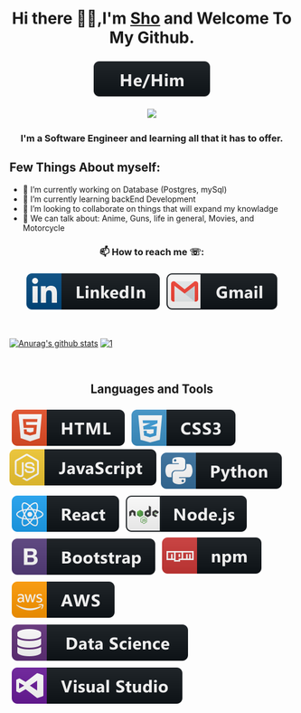 <h1 align="center"> Hi there 👋🏼,I'm <a href="shoel-uddin.github.io">Sho</a> and Welcome To My Github. </h1>
<p align="center"><tb><img src="svg/pronouns/hehim.svg" alt="he/him" style="vertical-align:top; margin:6px 4px"></tb></tr></p>

<p align="center"><tb><img  src="https://visitor-badge.glitch.me/badge?page_id=shoel-uddin.shoel-uddin"/></tb></p>

<h3 align="center">I'm a Software Engineer and learning all that it has to offer.</h3>

## Few Things About myself:

- 🔭 I’m currently working on Database (Postgres, mySql)
- 🌱 I’m currently learning backEnd Development 
- 👯 I’m looking to collaborate on things that will expand my knowladge
- 💬 We can talk about: Anime, Guns, life in general, Movies, and Motorcycle

<h3 align="center">📫 How to reach me ☏:</h3>
<p align="center">
<a href="https://www.linkedin.com/in/shoel-uddin/"><tb><img src="svg/social/linkedin.svg" alt="linkedin" style="vertical-align:top; margin:6px 4px"></tb></tr></a>
<a href ="mailto:shoel1989@gmail.com"><tb><img src="svg/social/gmail.svg" alt="" style="vertical-align:top; margin:6px 4px"></tb></tr></a> 
</p>

<br>

[![Anurag's github stats](https://github-readme-stats.vercel.app/api?username=shoel-uddin&hide=prs&count_private=true&show_icons=true&theme=onedark)](https://github.com/anuraghazra/github-readme-stats) [![1](https://github-readme-stats.vercel.app/api/top-langs/?username=shoel-uddin&layout=compact&langs_count=8&theme=onedark)](https://github.com/anuraghazra/github-readme-stats)

<br>

<h2 align="center"> Languages and Tools </h2>

<tr>
<tb><img src="./svg/dev/languages/html.svg" alt="html" style="vertical-align:top; margin:6px 4px"></tb>
<tb><img src="./svg/dev/languages/css3.svg" alt="css3" style="vertical-align:top; margin:6px 4px"></tb>
<tb><img src="svg/dev/languages/js.svg" alt="js" style="vertical-align:top; margin:p6x 4px"></tb>
<tb><img src="svg/dev/languages/python.svg" alt="python" style="vertical-align:top; margin:6px 4px"></tb>
</tr>
<tr>
<tb><img src="svg/dev/frameworks/react.svg" alt="react" style="vertical-align:top; margin:6px 4px"></tb>
<tb><img src="svg/dev/frameworks/nodejs.svg" alt="nodejs" sanitize=1 style="vertical-align:top; margin:6px 4px"></tb>
<tb><img src="svg/dev/frameworks/bootstrap.svg" alt="nodejs" sanitize=1 style="vertical-align:top; margin:6px 4px"></tb>
<tb><img src="svg/dev/services/npm.svg" alt="npm" style="vertical-align:top; margin:4px"></tb>
</tr>
<tb><img src="svg/dev/services/aws.svg" alt="aws" style="vertical-align:top; margin:6px 4px"></tb>
<tb><img src="svg/dev/misc/datascience.svg" alt="datascience" style="vertical-align:top; margin:6px 4px"></tb>
<tb><img src="svg/dev/tools/visualstudio.svg" alt="visualstudio" style="vertical-align:top; margin:6px 4px"></tb>
</tr>